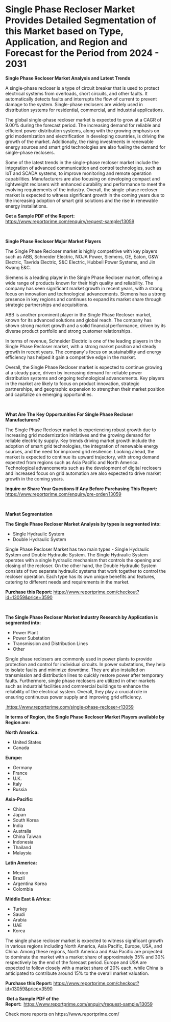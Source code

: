 <p><h1>Single Phase Recloser Market Provides Detailed Segmentation of this Market based on Type, Application, and Region and Forecast for the Period from 2024 - 2031</h1></p><p><strong>Single Phase Recloser Market Analysis and Latest Trends</strong></p>
<p><p>A single-phase recloser is a type of circuit breaker that is used to protect electrical systems from overloads, short circuits, and other faults. It automatically detects faults and interrupts the flow of current to prevent damage to the system. Single-phase reclosers are widely used in distribution systems for residential, commercial, and industrial applications.</p><p>The global single-phase recloser market is expected to grow at a CAGR of 9.00% during the forecast period. The increasing demand for reliable and efficient power distribution systems, along with the growing emphasis on grid modernization and electrification in developing countries, is driving the growth of the market. Additionally, the rising investments in renewable energy sources and smart grid technologies are also fueling the demand for single-phase reclosers.</p><p>Some of the latest trends in the single-phase recloser market include the integration of advanced communication and control technologies, such as IoT and SCADA systems, to improve monitoring and remote operation capabilities. Manufacturers are also focusing on developing compact and lightweight reclosers with enhanced durability and performance to meet the evolving requirements of the industry. Overall, the single-phase recloser market is expected to witness significant growth in the coming years due to the increasing adoption of smart grid solutions and the rise in renewable energy installations.</p></p>
<p><strong>Get a Sample PDF of the Report:&nbsp;</strong> <a href="https://www.reportprime.com/enquiry/request-sample/13059">https://www.reportprime.com/enquiry/request-sample/13059</a></p>
<p>&nbsp;</p>
<p><strong>Single Phase Recloser Major Market Players</strong></p>
<p><p>The Single Phase Recloser market is highly competitive with key players such as ABB, Schneider Electric, NOJA Power, Siemens, GE, Eaton, G&W Electric, Tavrida Electric, S&C Electric, Hubbell Power Systems, and Jin Kwang E&C. </p><p>Siemens is a leading player in the Single Phase Recloser market, offering a wide range of products known for their high quality and reliability. The company has seen significant market growth in recent years, with a strong focus on innovation and technological advancements. Siemens has a strong presence in key regions and continues to expand its market share through strategic partnerships and acquisitions.</p><p>ABB is another prominent player in the Single Phase Recloser market, known for its advanced solutions and global reach. The company has shown strong market growth and a solid financial performance, driven by its diverse product portfolio and strong customer relationships.</p><p>In terms of revenue, Schneider Electric is one of the leading players in the Single Phase Recloser market, with a strong market position and steady growth in recent years. The company's focus on sustainability and energy efficiency has helped it gain a competitive edge in the market.</p><p>Overall, the Single Phase Recloser market is expected to continue growing at a steady pace, driven by increasing demand for reliable power distribution systems and ongoing technological advancements. Key players in the market are likely to focus on product innovation, strategic partnerships, and geographic expansion to strengthen their market position and capitalize on emerging opportunities.</p></p>
<p>&nbsp;</p>
<p><strong>What Are The Key Opportunities For Single Phase Recloser Manufacturers?</strong></p>
<p><p>The Single Phase Recloser market is experiencing robust growth due to increasing grid modernization initiatives and the growing demand for reliable electricity supply. Key trends driving market growth include the adoption of smart grid technologies, the integration of renewable energy sources, and the need for improved grid resilience. Looking ahead, the market is expected to continue its upward trajectory, with strong demand expected from regions such as Asia Pacific and North America. Technological advancements such as the development of digital reclosers and increased focus on grid automation are also expected to drive market growth in the coming years.</p></p>
<p><strong>Inquire or Share Your Questions If Any Before Purchasing This Report:</strong> <a href="https://www.reportprime.com/enquiry/pre-order/13059">https://www.reportprime.com/enquiry/pre-order/13059</a></p>
<p>&nbsp;</p>
<p><strong>Market Segmentation</strong></p>
<p><strong>The Single Phase Recloser Market Analysis by types is segmented into:</strong></p>
<p><ul><li>Single Hydraulic System</li><li>Double Hydraulic System</li></ul></p>
<p><p>Single Phase Recloser Market has two main types - Single Hydraulic System and Double Hydraulic System. The Single Hydraulic System operates with a single hydraulic mechanism that controls the opening and closing of the recloser. On the other hand, the Double Hydraulic System consists of two separate hydraulic systems that work together to control the recloser operation. Each type has its own unique benefits and features, catering to different needs and requirements in the market.</p></p>
<p><strong>Purchase this Report:&nbsp;</strong><a href="https://www.reportprime.com/checkout?id=13059&price=3590">https://www.reportprime.com/checkout?id=13059&price=3590</a></p>
<p>&nbsp;</p>
<p><strong>The Single Phase Recloser Market Industry Research by Application is segmented into:</strong></p>
<p><ul><li>Power Plant</li><li>Power Substation</li><li>Transmission and Distribution Lines</li><li>Other</li></ul></p>
<p><p>Single phase reclosers are commonly used in power plants to provide protection and control for individual circuits. In power substations, they help to isolate faults and minimize downtime. They are also installed on transmission and distribution lines to quickly restore power after temporary faults. Furthermore, single phase reclosers are utilized in other markets such as industrial facilities and commercial buildings to enhance the reliability of the electrical system. Overall, they play a crucial role in ensuring continuous power supply and improving grid efficiency.</p></p>
<p><a href="https://www.reportprime.com/single-phase-recloser-r13059">&nbsp;https://www.reportprime.com/single-phase-recloser-r13059</a></p>
<p><strong>In terms of Region, the Single Phase Recloser Market Players available by Region are:</strong></p>
<p>
    <p> <strong> North America: </strong>
        <ul>
            <li>United States</li>
            <li>Canada</li>
        </ul>
        </p> 
    <p> <strong> Europe: </strong>
        <ul>
            <li>Germany</li>
            <li>France</li>
            <li>U.K.</li>
            <li>Italy</li>
            <li>Russia</li>
        </ul>
        </p> 
    <p> <strong> Asia-Pacific: </strong>
        <ul>
            <li>China</li>
            <li>Japan</li>
            <li>South Korea</li>
            <li>India</li>
            <li>Australia</li>
            <li>China Taiwan</li>
            <li>Indonesia</li>
            <li>Thailand</li>
            <li>Malaysia</li>
        </ul>
        </p> 
    <p> <strong> Latin America: </strong>
        <ul>
            <li>Mexico</li>
            <li>Brazil</li>
            <li>Argentina Korea</li>
            <li>Colombia</li>
        </ul>
        </p> 
    <p> <strong> Middle East & Africa: </strong>
        <ul>
            <li>Turkey</li>
            <li>Saudi</li>
            <li>Arabia</li>
            <li>UAE</li>
            <li>Korea</li>
        </ul>
    </p>
    </p>
<p><p>The single phase recloser market is expected to witness significant growth in various regions including North America, Asia Pacific, Europe, USA, and China. Among these regions, North America and Asia Pacific are projected to dominate the market with a market share of approximately 35% and 30% respectively by the end of the forecast period. Europe and USA are expected to follow closely with a market share of 20% each, while China is anticipated to contribute around 15% to the overall market valuation.</p></p>
<p><strong>Purchase this Report: </strong><a href="https://www.reportprime.com/checkout?id=13059&price=3590">https://www.reportprime.com/checkout?id=13059&price=3590</a></p>
<p>&nbsp;<strong>Get a Sample PDF of the Report:&nbsp;&nbsp;</strong><a href="https://www.reportprime.com/enquiry/request-sample/13059">https://www.reportprime.com/enquiry/request-sample/13059</a></p>
<p><strong></strong></p>
<p>Check more reports on https://www.reportprime.com/</p>